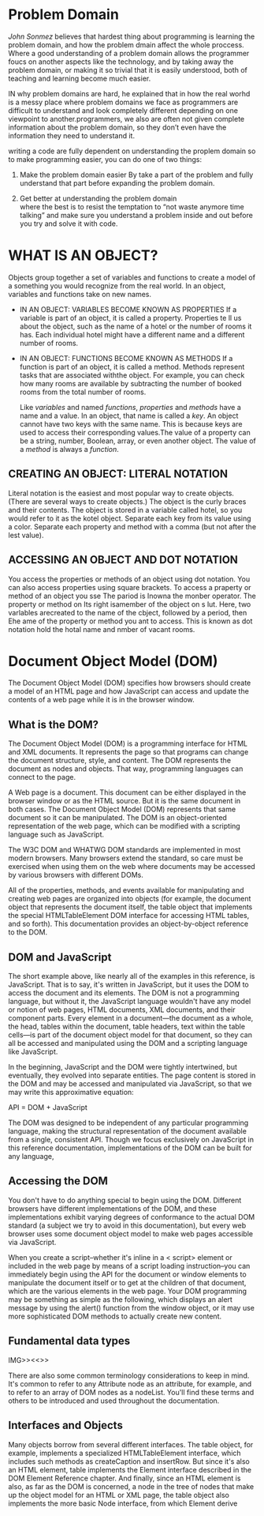 # Problem Domain 

  *John Sonmez* believes that hardest thing about programming is learning the problem domain, and how the problem dmain 
affect the whole proccess. Where a good understanding of a problem domain allows the programmer foucs on another aspects 
like the technology, and  by taking away the problem domain, or making it so trivial that it is easily understood, both of teaching and learning become much easier.

  IN why problem domains are hard, he explained that in how the real worhd is a messy place where problem domains we face 
as programmers are difficult to understand and look completely different depending on one viewpoint to another.programmers, we also are often not given complete information about the problem domain, so they don’t even have the information they need to understand it. 

  writing a code are fully dependent on understanding the proplem domain so to make programming easier, you can do one of
two things:

1. Make the problem domain easier 
By take a part of the problem and fully understand that part before expanding the problem domain.

2. Get better at understanding the problem domain  
where the best is to resist the temptation to “not waste anymore time talking” and make sure you understand a problem inside and out before you try and solve it with code. 



# WHAT IS AN OBJECT?

Objects group together a set of variables and functions to create a model
of a something you would recognize from the real world. In an object,
variables and functions take on new names.

* IN AN OBJECT: VARIABLES BECOME KNOWN AS PROPERTIES
If a variable is part of an object, it is called a property. Properties te ll us about the object, such as
the name of a hotel or the number of rooms it has. Each individual hotel might have a different name
and a different number of rooms.

* IN AN OBJECT: FUNCTIONS BECOME KNOWN AS METHODS
If a function is part of an object, it is called a method. Methods represent tasks that are associated withthe object. 
For example, you can check how many rooms are available by subtracting the number of booked rooms from the total number 
of rooms.

  Like _variables_ and named _functions_, *properties* and *methods* have a name and a value. In an object, that name
is called a *key*. An object cannot have two keys with the same name. This is because keys are used to access
their corresponding values.The value of a property can be a string, number, Boolean, array, or
even another object. The value of a *method* is always a _function_.


## CREATING AN OBJECT: LITERAL NOTATION

Literal notation is the easiest and most popular way to create objects. (There are several ways to create objects.) The object is the curly braces and their contents. The object is stored in a variable called hotel, so you would refer to it as the kotel object. Separate each key from its value using a color. Separate each property and method with a comma (but not after the lest value).

## ACCESSING AN OBJECT AND DOT NOTATION

You access the properties or methods of an object using dot notation. You can also access properties using square brackets. To access a praperty or method of an object you sse The pariod is Inowna the monber operator. The property or method on Its right isamember of the object on s lut. Here, two varlables arecreated to the name of the cbject, followed by a period, then Ehe ame of the property or method you ant to access. This is known as dot notation hold the hotal name and nmber of vacant rooms.





# Document Object Model (DOM)

The Document Object Model (DOM) specifies how browsers should create a model of an HTML
page and how JavaScript can access and update the contents of a web page while it is in the browser window.

## What is the DOM?
The Document Object Model (DOM) is a programming interface for HTML and XML documents. It represents the page so that programs can change the document structure, style, and content. The DOM represents the document as nodes and objects. That way, programming languages can connect to the page.

A Web page is a document. This document can be either displayed in the browser window or as the HTML source. But it is the same document in both cases. The Document Object Model (DOM) represents that same document so it can be manipulated. The DOM is an object-oriented representation of the web page, which can be modified with a scripting language such as JavaScript.

The W3C DOM and WHATWG DOM standards are implemented in most modern browsers. Many browsers extend the standard, so care must be exercised when using them on the web where documents may be accessed by various browsers with different DOMs.

All of the properties, methods, and events available for manipulating and creating web pages are organized into objects (for example, the document object that represents the document itself, the table object that implements the special HTMLTableElement DOM interface for accessing HTML tables, and so forth). This documentation provides an object-by-object reference to the DOM.


## DOM and JavaScript

The short example above, like nearly all of the examples in this reference, is JavaScript. That is to say, it's written in JavaScript, but it uses the DOM to access the document and its elements. The DOM is not a programming language, but without it, the JavaScript language wouldn't have any model or notion of web pages, HTML documents, XML documents, and their component parts. Every element in a document—the document as a whole, the head, tables within the document, table headers, text within the table cells—is part of the document object model for that document, so they can all be accessed and manipulated using the DOM and a scripting language like JavaScript.

In the beginning, JavaScript and the DOM were tightly intertwined, but eventually, they evolved into separate entities. The page content is stored in the DOM and may be accessed and manipulated via JavaScript, so that we may write this approximative equation:

API = DOM + JavaScript

The DOM was designed to be independent of any particular programming language, making the structural representation of the document available from a single, consistent API. Though we focus exclusively on JavaScript in this reference documentation, implementations of the DOM can be built for any language,


## Accessing the DOM

You don't have to do anything special to begin using the DOM. Different browsers have different implementations of the DOM, and these implementations exhibit varying degrees of conformance to the actual DOM standard (a subject we try to avoid in this documentation), but every web browser uses some document object model to make web pages accessible via JavaScript.

When you create a script–whether it's inline in a < script> element or included in the web page by means of a script loading instruction–you can immediately begin using the API for the document or window elements to manipulate the document itself or to get at the children of that document, which are the various elements in the web page. Your DOM programming may be something as simple as the following, which displays an alert message by using the alert() function from the window object, or it may use more sophisticated DOM methods to actually create new content.


## Fundamental data types 

IMG>><<>>

There are also some common terminology considerations to keep in mind. It's common to refer to any Attribute node as an attribute, for example, and to refer to an array of DOM nodes as a nodeList. You'll find these terms and others to be introduced and used throughout the documentation.


## Interfaces and Objects
Many objects borrow from several different interfaces. The table object, for example, implements a specialized HTMLTableElement interface, which includes such methods as createCaption and insertRow. But since it's also an HTML element, table implements the Element interface described in the DOM Element Reference chapter. And finally, since an HTML element is also, as far as the DOM is concerned, a node in the tree of nodes that make up the object model for an HTML or XML page, the table object also implements the more basic Node interface, from which Element derive